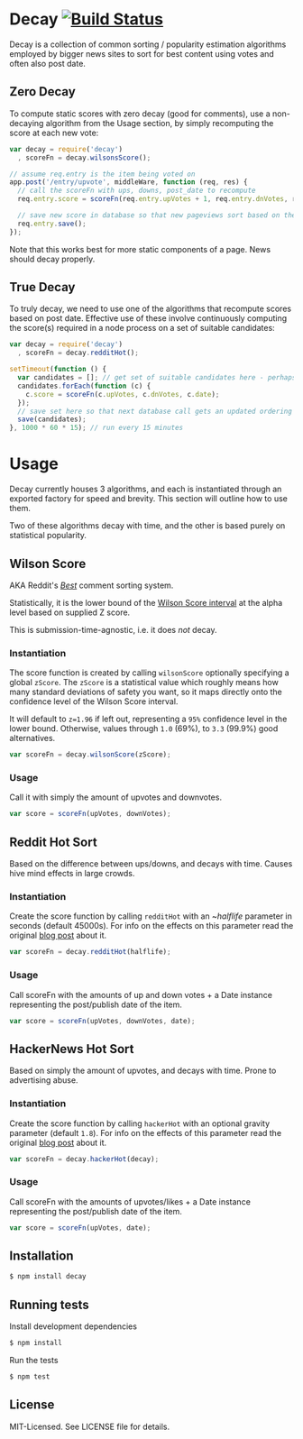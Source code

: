 # Decay [![Build Status](https://secure.travis-ci.org/clux/decay.png)](http://travis-ci.org/clux/decay)

Decay is a collection of common sorting / popularity estimation algorithms employed by bigger news sites to sort for best content using votes and often also post date.

## Zero Decay
To compute static scores with zero decay (good for comments), use a non-decaying algorithm from the Usage section, by simply recomputing the score at each new vote:

```js
var decay = require('decay')
  , scoreFn = decay.wilsonsScore();

// assume req.entry is the item being voted on
app.post('/entry/upvote', middleWare, function (req, res) {
  // call the scoreFn with ups, downs, post_date to recompute
  req.entry.score = scoreFn(req.entry.upVotes + 1, req.entry.dnVotes, req.entry.postDate);

  // save new score in database so that new pageviews sort based on the new score
  req.entry.save();
});
```

Note that this works best for more static components of a page. News should decay properly.

## True Decay
To truly decay, we need to use one of the algorithms that recompute scores based on post date.
Effective use of these involve continuously computing the score(s) required in a node process on a set of suitable candidates:

```js
var decay = require('decay')
  , scoreFn = decay.redditHot();

setTimeout(function () {
  var candidates = []; // get set of suitable candidates here - perhaps via stored recent || popular items in redis
  candidates.forEach(function (c) {
    c.score = scoreFn(c.upVotes, c.dnVotes, c.date);
  });
  // save set here so that next database call gets an updated ordering
  save(candidates);
}, 1000 * 60 * 15); // run every 15 minutes
```


# Usage

Decay currently houses 3 algorithms, and each is instantiated through an exported factory for speed and brevity. This section will outline how to use them.

Two of these algorithms decay with time, and the other is based purely on statistical popularity.


## Wilson Score
AKA Reddit's *[Best](http://blog.reddit.com/2009/10/reddits-new-comment-sorting-system.html)* comment sorting system.

Statistically, it is the lower bound of the [Wilson Score interval](http://en.wikipedia.org/wiki/Binomial_proportion_confidence_interval) at the alpha level based on supplied Z score.

This is submission-time-agnostic, i.e. it does *not* decay.

### Instantiation
The score function is created by calling `wilsonScore` optionally specifying a global `zScore`.
The `zScore` is a statistical value which roughly means how many standard deviations of safety you want, so it maps directly onto the confidence level of the Wilson Score interval.

It will default to `z=1.96` if left out, representing a `95%` confidence level in the lower bound. Otherwise, values through `1.0` (69%), to `3.3` (99.9%) good alternatives.

```js
var scoreFn = decay.wilsonScore(zScore);
```

### Usage
Call it with simply the amount of upvotes and downvotes.

```js
var score = scoreFn(upVotes, downVotes);
```



## Reddit Hot Sort
Based on the difference between ups/downs, and decays with time. Causes hive mind effects in large crowds.

### Instantiation
Create the score function by calling `redditHot` with an ~_halflife_ parameter in seconds (default 45000s). For info on the effects on this parameter read the original [blog post](http://amix.dk/blog/post/19588) about it.

```js
var scoreFn = decay.redditHot(halflife);
```

### Usage
Call scoreFn with the amounts of up and down votes + a Date instance representing the post/publish date of the item.

```js
var score = scoreFn(upVotes, downVotes, date);
```

## HackerNews Hot Sort
Based on simply the amount of upvotes, and decays with time. Prone to advertising abuse.

### Instantiation
Create the score function by calling `hackerHot` with an optional gravity parameter (default `1.8`). For info on the effects of this parameter read the original [blog post](http://amix.dk/blog/post/19574) about it.

```js
var scoreFn = decay.hackerHot(decay);
```

### Usage
Call scoreFn with the amounts of upvotes/likes + a Date instance representing the post/publish date of the item.

```js
var score = scoreFn(upVotes, date);
```

## Installation

```bash
$ npm install decay
```

## Running tests
Install development dependencies

```bash
$ npm install
```

Run the tests

```bash
$ npm test
```

## License
MIT-Licensed. See LICENSE file for details.
